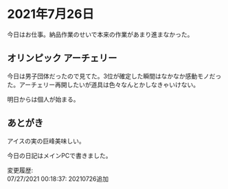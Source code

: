 # 2021年7月26日

今日はお仕事。納品作業のせいで本来の作業があまり進まなかった。

## オリンピック アーチェリー

今日は男子団体だったので見てた。3位が確定した瞬間はなかなか感動モノだった。アーチェリー再開したいが道具は色々なんとかしなきゃいけない。

明日からは個人が始まる。

## あとがき

アイスの実の巨峰美味しい。

今日の日記はメインPCで書きました。

変更履歴:  
07/27/2021 00:18:37: 20210726追加  

